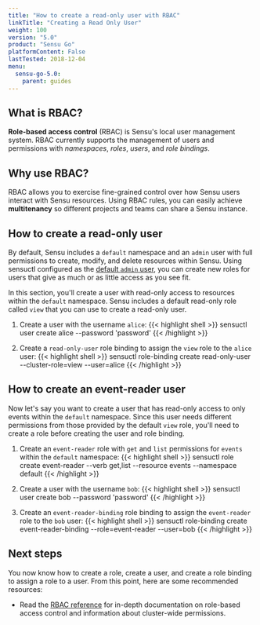 ```yaml
---
title: "How to create a read-only user with RBAC"
linkTitle: "Creating a Read Only User"
weight: 100
version: "5.0"
product: "Sensu Go"
platformContent: False
lastTested: 2018-12-04
menu: 
  sensu-go-5.0:
    parent: guides
---
```


## What is RBAC?
**Role-based access control** (RBAC) is Sensu's local user management system. RBAC currently supports the management of users and permissions with *namespaces*, *roles*, *users*, and *role bindings*.

## Why use RBAC?
RBAC allows you to exercise fine-grained control over how Sensu users interact 
with Sensu resources. Using RBAC rules, you can easily achieve **multitenancy** 
so different projects and teams can share a Sensu instance. 

## How to create a read-only user
By default, Sensu includes a `default` namespace and an `admin` user with full permissions to create, modify, and delete resources within Sensu.
Using sensuctl configured as the [default `admin` user][2], you can create new roles for users that give as much or as little access as you see fit.

In this section, you'll create a user with read-only access to resources within the `default` namespace.
Sensu includes a default read-only role called `view` that you can use to create a read-only user.

1. Create a user with the username `alice`:
{{< highlight shell >}}
sensuctl user create alice --password 'password'
{{< /highlight >}}

2. Create a `read-only-user` role binding to assign the `view` role to the `alice` user:
{{< highlight shell >}}
sensuctl role-binding create read-only-user --cluster-role=view --user=alice
{{< /highlight >}}

## How to create an event-reader user
Now let's say you want to create a user that has read-only access to only events within the `default` namespace.
Since this user needs different permissions from those provided by the default `view` role, you'll need to create a role before creating the user and role binding.

1. Create an `event-reader` role with `get` and `list` permissions for `events` within the `default` namespace:
{{< highlight shell >}}
sensuctl role create event-reader --verb get,list --resource events --namespace default
{{< /highlight >}}

2. Create a user with the username `bob`:
{{< highlight shell >}}
sensuctl user create bob  --password 'password'
{{< /highlight >}}

3. Create an `event-reader-binding` role binding to assign the `event-reader` role to the `bob` user:
{{< highlight shell >}}
sensuctl role-binding create event-reader-binding --role=event-reader --user=bob
{{< /highlight >}}

## Next steps

You now know how to create a role, create a user, and create a role binding to assign a role to a user. From this point, here are some recommended resources:

* Read the [RBAC reference][1] for in-depth documentation on role-based access control and information about cluster-wide permissions.

[1]: ../../reference/rbac
[2]: ../../reference/rbac#default-user
